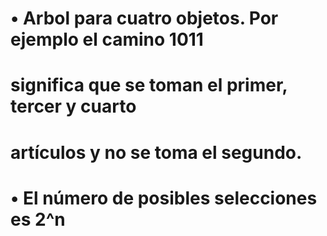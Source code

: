 # • Arbol para cuatro objetos. Por ejemplo el camino 1011
# significa que se toman el primer, tercer y cuarto
# artículos y no se toma el segundo.
# • El número de posibles selecciones es 2^n
